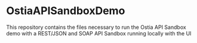 # OstiaAPISandboxDemo
This repository contains the files necessary to run the Ostia API Sandbox demo with a REST/JSON and SOAP API Sandbox running locally with the UI
